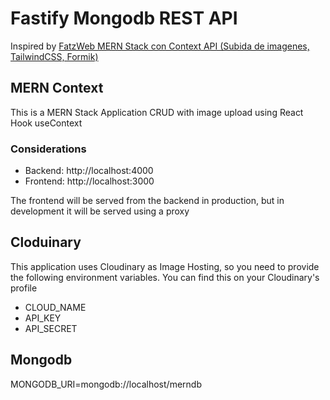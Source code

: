 # Fastify Mongodb REST API

Inspired by [FatzWeb MERN Stack con Context API (Subida de imagenes, TailwindCSS, Formik)](https://github.com/FaztWeb/mern-context-crud)

## MERN Context

This is a MERN Stack Application CRUD with image upload using React Hook useContext

### Considerations

-   Backend: http://localhost:4000
-   Frontend: http://localhost:3000

The frontend will be served from the backend in production, but in development it will be served using a proxy

## Cloduinary

This application uses Cloudinary as Image Hosting, so you need to provide the following environment variables. You can find this on your Cloudinary's profile

-   CLOUD_NAME
-   API_KEY
-   API_SECRET

## Mongodb

MONGODB_URI=mongodb://localhost/merndb
